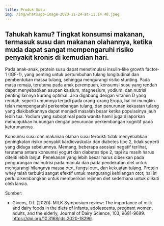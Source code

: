 ```yaml
---
title: Produk Susu
img: /img/whatsapp-image-2020-11-24-at-11.14.48.jpeg
---
```

## Tahukah kamu? Tingkat konsumsi makanan, termasuk susu dan makanan olahannya, ketika muda dapat sangat mempengaruhi risiko penyakit kronis di kemudian hari.

Pada anak-anak, protein susu dapat menstimulasi insulin-like growth factor-1 (IGF-1), yang penting untuk pertumbuhan tulang longitudinal dan pembentukan massa tulang, sehingga mengurangi risiko stunting. Pada masa remaja, terutama pada anak perempuan, konsumsi susu yang rendah dapat menyebabkan asupan kalsium, magnesium, yodium, dan nutrisi penting lainnya kurang optimal. Jika digabung dengan vitamin D yang rendah, seperti umumnya terjadi pada orang-orang Eropa, hal ini mungkin telah mempengaruhi perkembangan tulang, dan penurunan kekuatan tulang yang diakibatkannya dapat menjadi masalah besar ketika populasinya jauh lebih tua. Yodium yang suboptimal pada wanita hamil juga dilaporkan menunjukkan hubungan dengan penurunan perkembangan kognitif pada keturunannya.

Konsumsi susu dan makanan olahan susu terbukti tidak menyebabkan peningkatan risiko penyakit kardiovaskular dan diabetes tipe 2, tidak seperti yang diduga sebelumnya. Memang, beberapa asosiasi negatif terlihat, terutama antara konsumsi yogurt dan diabetes tipe 2, tapi itu masih harus diteliti lebih lanjut. Penekanan yang lebih besar harus diberikan pada pengurangan malnutrisi pada manula dan pada pendekatan diet untuk mengurangi hilangnya massa otot, fungsi otot, dan kekuatan tulang. Protein whey telah terbukti sangat efektif untuk mengurangi kehilangan otot; hal ini perlu dikembangkan untuk memberikan rejimen diet sederhana untuk diikuti oleh lansia.

Sumber:

* Givens, D.I. (2020): MILK Symposium review: The importance of milk and dairy foods in the diets of infants, adolescents, pregnant women, adults, and the elderly, Journal of Dairy Science, 103, 9681-9699. https://doi.org/10.3168/jds.2020-18296.